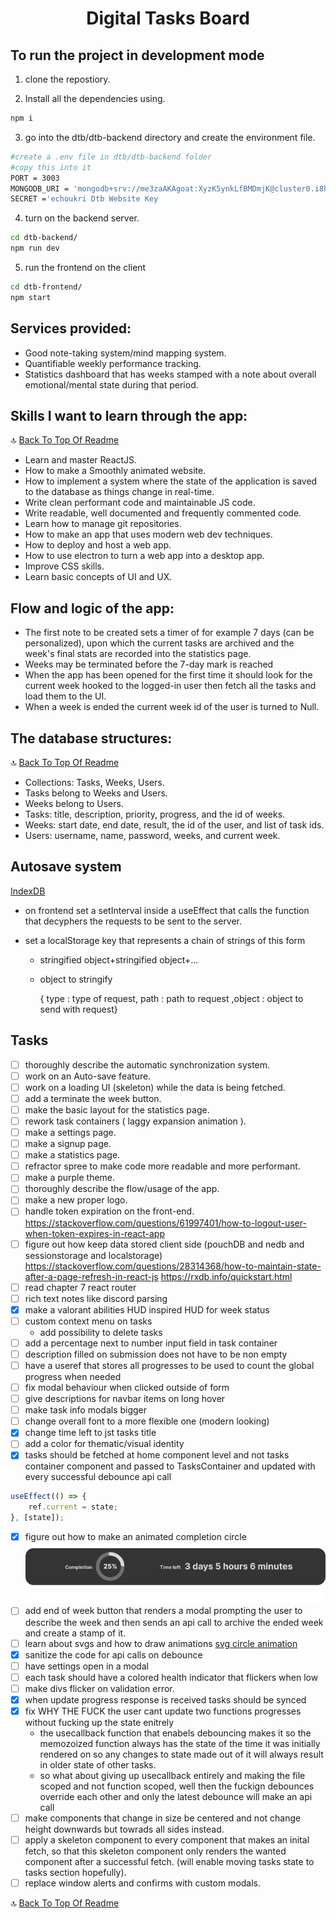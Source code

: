 <h1 align="center"><strong>Digital Tasks Board</strong></h1>

## To run the project in development mode

1. clone the repostiory.

2. Install all the dependencies using.

```bash
npm i
```

3. go into the dtb/dtb-backend directory and create the environment file.

```bash
#create a .env file in dtb/dtb-backend folder
#copy this into it
PORT = 3003
MONGODB_URI = 'mongodb+srv://me3zaAKAgoat:XyzK5ynkLfBMDmjK@cluster0.i8hd6nc.mongodb.net/?retryWrites=true&w=majority'
SECRET ='echoukri Dtb Website Key
```

4. turn on the backend server.

```bash
cd dtb-backend/
npm run dev
```

5. run the frontend on the client

```bash
cd dtb-frontend/
npm start
```

## Services provided:

- Good note-taking system/mind mapping system.
- Quantifiable weekly performance tracking.
- Statistics dashboard that has weeks stamped with a note about overall emotional/mental state during that period.

## Skills I want to learn through the app:

🔝 [Back To Top Of Readme](https://github.com/me3zaAKAgoat/dtb#digital-tasks-board)

- Learn and master ReactJS.
- How to make a Smoothly animated website.
- How to implement a system where the state of the application is saved to the database as things change in real-time.
- Write clean performant code and maintainable JS code.
- Write readable, well documented and frequently commented code.
- Learn how to manage git repositories.
- How to make an app that uses modern web dev techniques.
- How to deploy and host a web app.
- How to use electron to turn a web app into a desktop app.
- Improve CSS skills.
- Learn basic concepts of UI and UX.

## Flow and logic of the app:

- The first note to be created sets a timer of for example 7 days (can be personalized), upon which the current tasks are archived and the week's final stats are recorded into the statistics page.
- Weeks may be terminated before the 7-day mark is reached
- When the app has been opened for the first time it should look for the current week hooked to the logged-in user then fetch all the tasks and load them to the UI.
- When a week is ended the current week id of the user is turned to Null.

## The database structures:

🔝 [Back To Top Of Readme](https://github.com/me3zaAKAgoat/dtb#digital-tasks-board)

- Collections: Tasks, Weeks, Users.
- Tasks belong to Weeks and Users.
- Weeks belong to Users.
- Tasks: title, description, priority, progress, and the id of weeks.
- Weeks: start date, end date, result, the id of the user, and list of task ids.
- Users: username, name, password, weeks, and current week.

## Autosave system

[IndexDB](https://developer.mozilla.org/en-US/docs/Web/API/IndexedDB_API/Using_IndexedDB)

- on frontend set a setInterval inside a useEffect that calls the function that decyphers the requests to be sent to the server.

- set a localStorage key that represents a chain of strings of this form

  - stringified object+stringified object+...

  - object to stringify

    { type : type of request, path : path to request ,object : object to send with request}

## Tasks

- [ ] thoroughly describe the automatic synchronization system.
- [ ] work on an Auto-save feature.
- [ ] work on a loading UI (skeleton) while the data is being fetched.
- [ ] add a terminate the week button.
- [ ] make the basic layout for the statistics page.
- [ ] rework task containers ( laggy expansion animation ).
- [ ] make a settings page.
- [ ] make a signup page.
- [ ] make a statistics page.
- [ ] refractor spree to make code more readable and more performant.
- [ ] make a purple theme.
- [ ] thoroughly describe the flow/usage of the app.
- [ ] make a new proper logo.
- [ ] handle token expiration on the front-end. https://stackoverflow.com/questions/61997401/how-to-logout-user-when-token-expires-in-react-app
- [ ] figure out how keep data stored client side (pouchDB and nedb and sessionstorage and localstorage) https://stackoverflow.com/questions/28314368/how-to-maintain-state-after-a-page-refresh-in-react-js https://rxdb.info/quickstart.html
- [ ] read chapter 7 react router
- [ ] rich text notes like discord parsing
- [x] make a valorant abilities HUD inspired HUD for week status
- [ ] custom context menu on tasks
  - add possibility to delete tasks
- [ ] add a percentage next to number input field in task container
- [ ] description filled on submission does not have to be non empty
- [ ] have a useref that stores all progresses to be used to count the global progress when needed
- [ ] fix modal behaviour when clicked outside of form
- [ ] give descriptions for navbar items on long hover
- [ ] make task info modals bigger
- [ ] change overall font to a more flexible one (modern looking)
- [x] change time left to jst tasks title
- [ ] add a color for thematic/visual identity
- [x] tasks should be fetched at home component level and not tasks container component and passed to TasksContainer and updated with every successful debounce api call

```js
useEffect(() => {
	ref.current = state;
}, [state]);
```

- [x] figure out how to make an animated completion circle ![Heads Up Display](/READMEcontent/HUD.png)
- [ ] add end of week button that renders a modal prompting the user to describe the week and then sends an api call to archive the ended week and create a stamp of it.
- [ ] learn about svgs and how to draw animations [svg circle animation](https://stackoverflow.com/questions/46142291/animating-react-native-svg-dash-length-of-a-circle)
- [x] sanitize the code for api calls on debounce
- [ ] have settings open in a modal
- [ ] each task should have a colored health indicator that flickers when low
- [ ] make divs flicker on validation error.
- [x] when update progress response is received tasks should be synced
- [x] fix WHY THE FUCK the user cant update two functions progresses without fucking up the state enitrely
  - the usecallback function that enabels debouncing makes it so the memozoized function always has the state of the time it was initially rendered on so any changes to state made out of it will always result in older state of other tasks.
  - so what about giving up usecallback entirely and making the file scoped and not function scoped, well then the fuckign debounces override each other and only the latest debounce will make an api call
- [ ] make components that change in size be centered and not change height downwards but towrads all sides instead.
- [ ] apply a skeleton component to every component that makes an inital fetch, so that this skeleton component only renders the wanted component after a successful fetch. (will enable moving tasks state to tasks section hopefully).
- [ ] replace window alerts and confirms with custom modals.

🔝 [Back To Top Of Readme](https://github.com/me3zaAKAgoat/dtb#digital-tasks-board)
